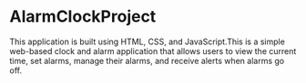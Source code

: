 # AlarmClockProject
This application is built using HTML, CSS, and JavaScript.This is a simple web-based clock and alarm application that allows users to view the current time, set alarms, manage their alarms, and receive alerts when alarms go off.
